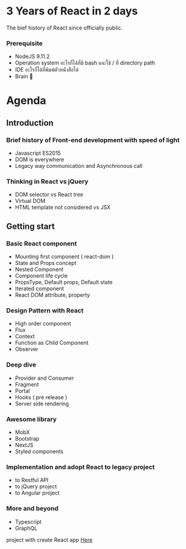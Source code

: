 # 3 Years of React in 2 days

The bief history of React since officially public.

### Prerequisite
- NodeJS 9.11.2
- Operation system อะไรก็ได้ที่มี bash และใช้ / ที่ directory path 
- IDE อะไรก็ได้ที่พิมพ์ตัวหนังสือได้
- Brain 🧠


# Agenda

## Introduction
### Brief history of Front-end development with speed of light
- Javascript ES2015
- DOM is everywhere
- Legacy way communication and Asynchronous call

### Thinking in React vs jQuery
- DOM selector vs React tree
- Virtual DOM
- HTML template not considered vs JSX


## Getting start	
### Basic React component
- Mounting first component ( react-dom )
- State and Props concept
- Nested Component
- Component life cycle
- PropsType, Default props, Default state
- Iterated component
- React DOM attribute, property

### Design Pattern with React
- High order component
- Flux
- Context
- Function as Child Component
- Observer

### Deep dive
- Provider and Consumer
- Fragment
- Portal
- Hooks ( pre release )
- Server side rendering

### Awesome library
- MobX
- Bootstrap
- NextJS
- Styled components

### Implementation and adopt React to legacy project
- to Restful API
- to jQuery project
- to Angular project

### More and beyond
- Typescript
- GraphQL

project with create React app [Here](https://github.com/facebook/create-react-app)
